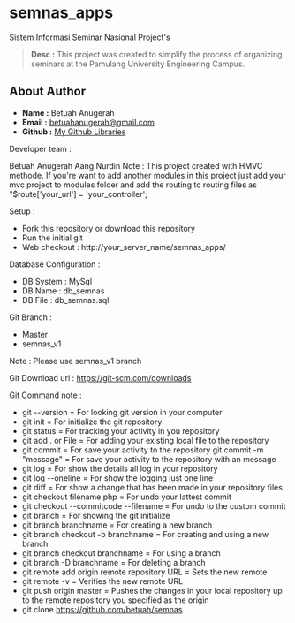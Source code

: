 # semnas_apps

Sistem Informasi Seminar Nasional Project's

> **Desc :** This project was created to simplify the process of organizing seminars at the Pamulang University Engineering Campus.

## About Author
- **Name :** Betuah Anugerah
- **Email :** betuahanugerah@gmail.com
- **Github :** [My Github Libraries](https://github.com/betuah/)

Developer team :

Betuah Anugerah
Aang
Nurdin
Note : This project created with HMVC methode. If you're want to add another modules in this project just add your mvc project to modules folder and add the routing to routing files as "$route['your_url'] = 'your_controller';

Setup :
- Fork this repository or download this repository
- Run the initial git
- Web checkout : http://your_server_name/semnas_apps/

Database Configuration :
- DB System : MySql
- DB Name   : db_semnas
- DB File   : db_semnas.sql

Git Branch :
- Master
- semnas_v1

Note : Please use semnas_v1 branch

Git Download url :
https://git-scm.com/downloads

Git Command note :
- git --version                           = For looking git version in your computer
- git init                                = For initialize the git repository
- git status                              = For tracking your activity in you repository
- git add . or File                       = For adding your existing local file to the repository
- git commit                              = For save your activity to the repository
  git commit -m "message"                 = For save your activity to the repository with an message
- git log                                 = For show the details all log in your repository
- git log --oneline                       = For show the logging just one line
- git diff                                = For show a change that has been made in your repository files
- git checkout filename.php               = For undo your lattest commit
- git checkout --commitcode --filename    = For undo to the custom commit
- git branch                              = For showing the git initialize
- git branch branchname                   = For creating a new branch
- git branch checkout -b branchname       = For creating and using a new branch
- git branch checkout branchname          = For using a branch
- git branch -D branchname                = For deleting a branch
- git remote add origin remote repository URL = Sets the new remote
- git remote -v                           = Verifies the new remote URL
- git push origin master                  = Pushes the changes in your local repository up to the remote repository you specified as the origin
- git clone https://github.com/betuah/semnas
